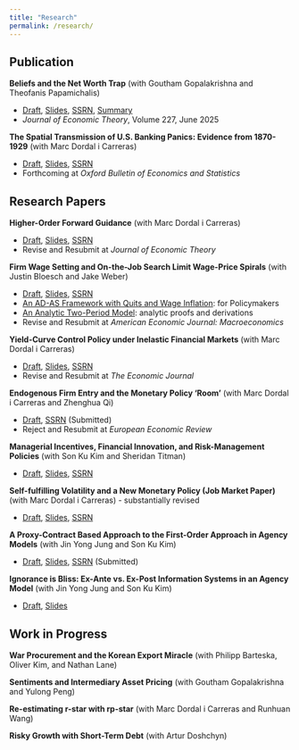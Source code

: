 ```yaml
---
title: "Research"
permalink: /research/
---
```


## Publication

**Beliefs and the Net Worth Trap** (with Goutham Gopalakrishna and Theofanis Papamichalis)    
- [Draft](/files/Optimism.pdf), [Slides](/files/Optimism_slides.pdf), [SSRN](https://papers.ssrn.com/sol3/papers.cfm?abstract_id=3932647), [Summary](https://www-2.rotman.utoronto.ca/insightshub/finance-investing-accounting/investor-optimism)      
- _Journal of Economic Theory_, Volume 227, June 2025           

**The Spatial Transmission of U.S. Banking Panics: Evidence from 1870-1929** (with Marc Dordal i Carreras)      
- [Draft](/files/Panic.pdf), [Slides](/files/Panic_slides.pdf), [SSRN](https://papers.ssrn.com/sol3/papers.cfm?abstract_id=5149393)    
- Forthcoming at _Oxford Bulletin of Economics and Statistics_


## Research Papers    

**Higher-Order Forward Guidance** (with Marc Dordal i Carreras)    
- [Draft](/files/Higher_order_forward_guidance.pdf), [Slides](/files/HOFG_slides_short.pdf), [SSRN](https://papers.ssrn.com/sol3/papers.cfm?abstract_id=4734631)    
- Revise and Resubmit at _Journal of Economic Theory_

**Firm Wage Setting and On-the-Job Search Limit Wage-Price Spirals** (with Justin Bloesch and Jake Weber)    
- [Draft](/files/COL.pdf), [Slides](/files/COL_slides.pdf), [SSRN](https://papers.ssrn.com/sol3/papers.cfm?abstract_id=4734451)      
- [An AD-AS Framework with Quits and Wage Inflation](/files/COL_ADAS.pdf): for Policymakers
- [An Analytic Two-Period Model](/files/COL_Twoperiod.pdf): analytic proofs and derivations      
- Revise and Resubmit at _American Economic Journal: Macroeconomics_

**Yield-Curve Control Policy under Inelastic Financial Markets** (with Marc Dordal i Carreras)    
- [Draft](/files/Term_Structure.pdf), [Slides](/files/Term_Structure_Slides.pdf), [SSRN](https://papers.ssrn.com/sol3/papers.cfm?abstract_id=4734622)    
- Revise and Resubmit at _The Economic Journal_

**Endogenous Firm Entry and the Monetary Policy ‘Room’** (with Marc Dordal i Carreras and Zhenghua Qi)    
- [Draft](/files/ADAS_Theory.pdf), [SSRN](https://papers.ssrn.com/sol3/papers.cfm?abstract_id=4891217) (Submitted)   
- Reject and Resubmit at _European Economic Review_

**Managerial Incentives, Financial Innovation, and Risk-Management Policies** (with Son Ku Kim and Sheridan Titman)      
- [Draft](/files/Risk_Management.pdf), [Slides](/files/Risk_Management_slides.pdf), [SSRN](https://papers.ssrn.com/sol3/papers.cfm?abstract_id=5197516)           

**Self-fulfilling Volatility and a New Monetary Policy (Job Market Paper)** (with Marc Dordal i Carreras) - substantially revised
- [Draft](/files/Self-fulfilling_volatility.pdf), [Slides](/files/Self-fulfilling_volatility_slides.pdf), [SSRN](https://papers.ssrn.com/sol3/papers.cfm?abstract_id=4461453)


**A Proxy-Contract Based Approach to the First-Order Approach in Agency Models** (with Jin Yong Jung and Son Ku Kim)      
- [Draft](/files/First_order_approach.pdf), [Slides](/files/First_order_approach_slides.pdf), [SSRN](https://papers.ssrn.com/sol3/papers.cfm?abstract_id=4899689) (Submitted)


**Ignorance is Bliss: Ex-Ante vs. Ex-Post Information Systems in an Agency Model** (with Jin Yong Jung and Son Ku Kim)      
- [Draft](/files/Ex_Post_vs_Ex_Ante.pdf), [Slides](/files/Ex_Post_vs_Ex_Ante_slides.pdf)    



## Work in Progress

**War Procurement and the Korean Export Miracle** (with Philipp Barteska, Oliver Kim, and Nathan Lane)     


**Sentiments and Intermediary Asset Pricing** (with Goutham Gopalakrishna and Yulong Peng)  


**Re-estimating r-star with rp-star** (with Marc Dordal i Carreras and Runhuan Wang)     


**Risky Growth with Short-Term Debt** (with Artur Doshchyn)  
